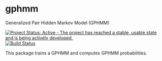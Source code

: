 # gphmm
Generalized Pair Hidden Markov Model (GPHMM)

[![Project Status: Active - The project has reached a stable, usable state and is being actively developed.](http://www.repostatus.org/badges/latest/active.svg)](http://www.repostatus.org/#active)
[![Build Status](https://travis-ci.com/fperraudeau/gphmm.svg?token=ytLv1sMU2PLnbscswr5x&branch=master)](https://travis-ci.org/fperraudeau/gphmm)

This package trains a GPHMM and computes GPHMM probabilities.
